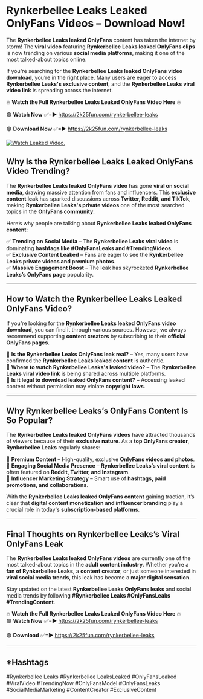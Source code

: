 # Rynkerbellee Leaks Leaked OnlyFans Videos – Download Now!

The **Rynkerbellee Leaks leaked OnlyFans** content has taken the internet by storm! The **viral video** featuring **Rynkerbellee Leaks leaked OnlyFans clips** is now trending on various **social media platforms**, making it one of the most talked-about topics online.  

If you're searching for the **Rynkerbellee Leaks leaked OnlyFans video download**, you’re in the right place. Many users are eager to access **Rynkerbellee Leaks's exclusive content**, and the **Rynkerbellee Leaks viral video link** is spreading across the internet.  

🔥 **Watch the Full Rynkerbellee Leaks Leaked OnlyFans Video Here** 🔥  

🟢 **Watch Now** ✅=► https://2k25fun.com/rynkerbellee-leaks

🟢 **Download Now** ✅=► https://2k25fun.com/rynkerbellee-leaks

[![Watch Leaked Video.](https://miro.medium.com/v2/resize:fit:828/format:webp/1*cilzJN44JGOrTw9NJCrNHA.gif "Watch Leaked Video")](https://2k25fun.com/rynkerbellee-leaks)

## **Why Is the Rynkerbellee Leaks Leaked OnlyFans Video Trending?**  

The **Rynkerbellee Leaks leaked OnlyFans video** has gone **viral on social media**, drawing massive attention from fans and influencers. This **exclusive content leak** has sparked discussions across **Twitter, Reddit, and TikTok**, making **Rynkerbellee Leaks's private videos** one of the most searched topics in the **OnlyFans community**.  

Here’s why people are talking about **Rynkerbellee Leaks leaked OnlyFans content**:  

✅ **Trending on Social Media** – The **Rynkerbellee Leaks viral video** is dominating **hashtags like #OnlyFansLeaks and #TrendingVideos**.  
✅ **Exclusive Content Leaked** – Fans are eager to see the **Rynkerbellee Leaks private videos and premium photos**.  
✅ **Massive Engagement Boost** – The leak has skyrocketed **Rynkerbellee Leaks’s OnlyFans page** popularity.  

---

## **How to Watch the Rynkerbellee Leaks Leaked OnlyFans Video?**  

If you're looking for the **Rynkerbellee Leaks leaked OnlyFans video download**, you can find it through various sources. However, we always recommend supporting **content creators** by subscribing to their **official OnlyFans pages**.  

🔹 **Is the Rynkerbellee Leaks OnlyFans leak real?** – Yes, many users have confirmed the **Rynkerbellee Leaks leaked content** is authentic.  
🔹 **Where to watch Rynkerbellee Leaks's leaked video?** – The **Rynkerbellee Leaks viral video link** is being shared across multiple platforms.  
🔹 **Is it legal to download leaked OnlyFans content?** – Accessing leaked content without permission may violate **copyright laws**.  

---

## **Why Rynkerbellee Leaks’s OnlyFans Content Is So Popular?**  

The **Rynkerbellee Leaks leaked OnlyFans videos** have attracted thousands of viewers because of their **exclusive nature**. As a **top OnlyFans creator**, **Rynkerbellee Leaks** regularly shares:  

📌 **Premium Content** – High-quality, exclusive **OnlyFans videos and photos**.  
📌 **Engaging Social Media Presence** – **Rynkerbellee Leaks’s viral content** is often featured on **Reddit, Twitter, and Instagram**.  
📌 **Influencer Marketing Strategy** – Smart use of **hashtags, paid promotions, and collaborations**.  

With the **Rynkerbellee Leaks leaked OnlyFans content** gaining traction, it’s clear that **digital content monetization and influencer branding** play a crucial role in today's **subscription-based platforms**.  

---

## **Final Thoughts on Rynkerbellee Leaks’s Viral OnlyFans Leak**  

The **Rynkerbellee Leaks leaked OnlyFans videos** are currently one of the most talked-about topics in the **adult content industry**. Whether you're a **fan of Rynkerbellee Leaks**, a **content creator**, or just someone interested in **viral social media trends**, this leak has become a **major digital sensation**.  

Stay updated on the latest **Rynkerbellee Leaks OnlyFans leaks** and social media trends by following **#Rynkerbellee Leaks #OnlyFansLeaks #TrendingContent**.  

🔥 **Watch the Full Rynkerbellee Leaks Leaked OnlyFans Video Here** 🔥  
🟢 **Watch Now** ✅=► https://2k25fun.com/rynkerbellee-leaks

🟢 **Download** ✅=► https://2k25fun.com/rynkerbellee-leaks

---

## *Hashtags
#Rynkerbellee Leaks #Rynkerbellee LeaksLeaked #OnlyFansLeaked #ViralVideo #TrendingNow #OnlyFansModel #OnlyFansLeaks #SocialMediaMarketing #ContentCreator #ExclusiveContent  